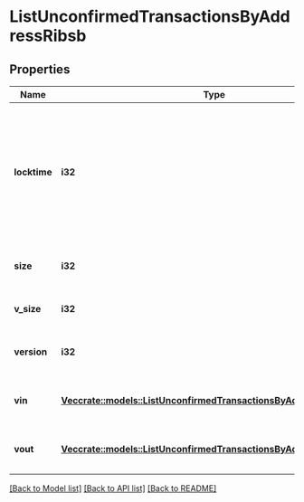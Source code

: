 # ListUnconfirmedTransactionsByAddressRibsb

## Properties

Name | Type | Description | Notes
------------ | ------------- | ------------- | -------------
**locktime** | **i32** | Represents the locktime on the transaction on the specific blockchain, i.e. the blockheight at which the transaction is valid. | 
**size** | **i32** | Represents the total size of this transaction. | 
**v_size** | **i32** | Defines the transaction's virtual size. | 
**version** | **i32** | Defines the version of the transaction. | 
**vin** | [**Vec<crate::models::ListUnconfirmedTransactionsByAddressRibsbVin>**](ListUnconfirmedTransactionsByAddressRIBSB_vin.md) | Represents the transaction inputs. | 
**vout** | [**Vec<crate::models::ListUnconfirmedTransactionsByAddressRibsbVout>**](ListUnconfirmedTransactionsByAddressRIBSB_vout.md) | Represents the transaction outputs. | 

[[Back to Model list]](../README.md#documentation-for-models) [[Back to API list]](../README.md#documentation-for-api-endpoints) [[Back to README]](../README.md)


